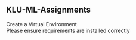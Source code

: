 ## KLU-ML-Assignments

Create a Virtual Environment <br>
Please ensure requirements are installed correctly
